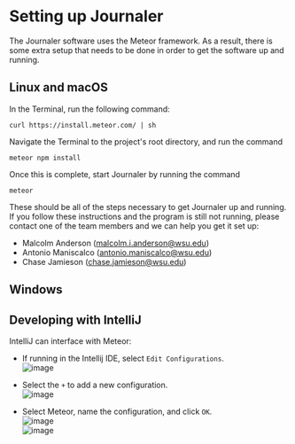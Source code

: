# Setting up Journaler
The Journaler software uses the Meteor framework. As a result, there is some extra setup that needs to be done in order to get the software up and running.

## Linux and macOS
In the Terminal, run the following command:
```
curl https://install.meteor.com/ | sh
```
Navigate the Terminal to the project's root directory, and run the command
```
meteor npm install
```
Once this is complete, start Journaler by running the command
```
meteor
```

These should be all of the steps necessary to get Journaler up and running. If you follow these instructions and the program is still not running, please contact one of the team members and we can help you get it set up:
- Malcolm Anderson (malcolm.i.anderson@wsu.edu)
- Antonio Maniscalco (antonio.maniscalco@wsu.edu)
- Chase Jamieson (chase.jamieson@wsu.edu)


## Windows

## Developing with IntelliJ
IntelliJ can interface with Meteor:
- If running in the Intellij IDE, select `Edit Configurations`.<br/>
       ![image](https://user-images.githubusercontent.com/73863212/102423397-c7e56300-3fbd-11eb-904e-81d3b178506e.png)

- Select the `+` to add a new configuration.<br/>
        ![image](https://user-images.githubusercontent.com/73863212/102423528-198ded80-3fbe-11eb-91d6-0d5023314bbf.png)
- Select Meteor, name the configuration, and click `OK`.<br/>
        ![image](https://user-images.githubusercontent.com/73863212/102423543-1eeb3800-3fbe-11eb-978b-a3b720d071d9.png)<br/>
        ![image](https://user-images.githubusercontent.com/73863212/102423543-1eeb3800-3fbe-11eb-978b-a3b720d071d9.png)
